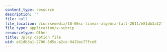 ```yaml
---
content_type: resource
description: ''
file: null
file_location: /coursemedia/18-06sc-linear-algebra-fall-2011/e81db3a127065d5ea2ce9419ac77fce9_TSdXJw83kyA.vtt
file_type: application/x-subrip
resourcetype: Other
title: 3play caption file
uid: e81db3a1-2706-5d5e-a2ce-9419ac77fce9
---
```


